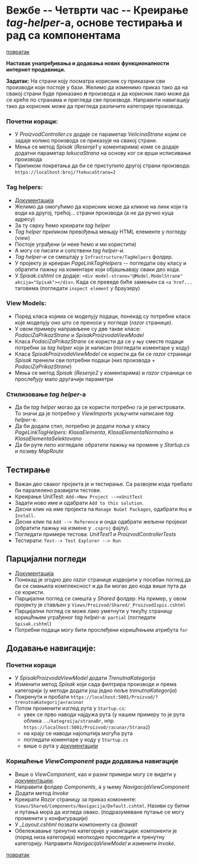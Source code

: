 # Вежбе -- Четврти час -- Креирање _tag-helper_-a, основе тестирања и рад са компонентама

[повратак](../../README.md)

**Наставак унапређивања и додавања нових функционалности интернет продавници.**

**Задатак:** На страни коју посматра корисник су приказани сви производи који постоје у бази. Желимо да изменимо приказ тако да на свакој страни буде приказано **_n_** производа и да корисник лако може да се креће по странама и прегледа све производе. Направити навигацију тако да корисник може да прегледа различите категорије производа.

### Почетни кораци:

- У _ProizvodController.cs_ додаје се параметар _VelicinaStrane_ којим се задаје колико производа се приказује на свакој страни.
- Мења се метод _Spisak_ (_Resenje1_ у коментарима) коме се додаје додатни параметар _tekucaStrana_ на основу ког се врши исписивање производа
- Приликом покретања да би се приступило другој страни производа: `https://localhost:broj/?tekucaStrana=2`

### Tag helpers:

- [Документација](https://docs.microsoft.com/en-us/aspnet/core/mvc/views/tag-helpers/authoring?view=aspnetcore-3.0)
- Желимо да омогућимо да корисник може да кликне на линк који га води ка другој, трећој... страни производа (а не да ручно куца адресу)
- За ту сврху ћемо креирати _tag helper_
- _Tag helper_ приликом превођења мењају HTML елементе у погледу (view)
- Постоје уграђени (и неке ћемо и ми користити)
- А могу се писати и сопствени _tag helper_-и. 
- _Tag helper_-и се смештају у `Infrastructure/TagHelpers` фолдер.
- У пројекту је креиран _PageLinkTagHelpers_ -- погледати ову класу и обратити пажњу на коментаре који објашњавају сваки део кода.
- У _Spisak.cshtml_ се додаје: `<div model-strane="@Model.ModelStrane" akcija="Spisak"></div>`. Када се преведе биће замењен са `<a href...` таговима (погледати `inspect element` у браузеру)

### View Models:

- Поред класа којима се моделују подаци, понекад су потребне класе које моделују оно што се преноси у погледе (_razor_ странице).
- У овом примеру направљене су две такве класе: _PodaciZaPrikazStrane_ и _SpisakProizvodaViewModel_
- Класа _PodaciZaPrikazStrane_ се користи да се у њу сместе подаци потребни за _tag helper_ који је написан (погледати коментаре у коду)
- Класа _SpisakProizvodaViewModel_ се користи да би се _razor_ страници _Spisak_ пренели сви потребни подаци (низ производа + _PodaciZaPrikazStrane_)
- Мења се метод _Spisak_ (_Resenje2_ у коментарима) и _razor_ страници се прослеђују мало другачији параметри

### Стилизовање _tag helper_-а
- Да би _tag helper_ могао да се користи потребно га је регистровати. То значи да је потребно у _ViewImports_ укључити написане _tag helper_-е.
- Да би додали стил, потребно је додати поља у класу _PageLinkTagHelpers_: _KlasaElementa_, _KlasaElementaNormalno_ и _KlasaElementaSelektovano_
- Да би руте лепо изгледале обратити пажњу на промене у _Startup.cs_ и позиву _MapRoute_


## Тестирање

- Важан део сваког пројекта је и тестирање. Са развојем кода требало би паралелено развијати тестове. 
- Креирање UnitTest: `Add->New Project -->xUnitTest`
- Задати ново име и одабрати `Add to this solution`.
- Десни клик на име пројекта па `Manage NuGet Packages`, одабрати `Moq` и `Install`.
- Десни клик па `Add --> Reference` и онда одабрати жељени пројекат (обратити пажњу на измене у `.csproj` фајлу).
- Погледати примере тестова: _UnitTest1_ и _ProizvodControllerTests_
- Тестирати: `Test--> Test Explorer --> Run`


## Парцијални погледи
- [Документација](https://docs.microsoft.com/en-us/aspnet/core/mvc/views/partial?view=aspnetcore-3.0)
- Понекад је згодно део _razor_ странице издвојити у посебан поглед да би се смањила комплексност и да би могао део кода више пута да се користи. 
- Парцијални поглед се смешта у _Shared_ фолдер. На пример, у овом пројекту је стављен у `Views/Proizvod/Shared/_ProizvodIspis.cshtml`
- Парцијални поглед се може лако уметнути у текућу страницу коришћњем уграђеног _tag helper_-а: `partial` (погледати `Spisak.cshtml`)
- Потребни подаци могу бити прослеђени коришћењем атрибута `for` 

## Додавање навигације:

### Почетни кораци

- У _SpisakProizvodaViewModel_ додати _TrenutnaKategorija_
- Изменити метод _Spisak_ који сада филтрира производе и према категорији (у методи додати још једно поље _trenutnaKategorija_)
- Покренути и пробати `https://localhost:5001/Proizvod/?trenutnaKategorija=racunar`
- Потом променити изглед рута у `Startup.cs`:
	- увек се прво наводи најдужа рута (у нашем примеру то је рута облика `../kategroija/stranaBr`, нпр. `https://localhost:5001/Proizvod/racunar/Strana2`)
	- на крају се наводи најопштија могућа рута
	- погледати коментаре у коду у `Startup.cs`
	- више о рута у [документацији](https://docs.microsoft.com/en-us/aspnet/core/fundamentals/routing?view=aspnetcore-3.0)

### Коришћење _ViewComponent_ ради додавања навигације

- Више о _ViewComponent_, као и разни примери могу се видети у [документацији](https://docs.microsoft.com/en-us/aspnet/core/mvc/views/view-components?view=aspnetcore-3.0).
- Направити фолдер _Components_, а у њему _NavigacijaViewComponent_
- Додати метод _Invoke_
- Креирати _Razor_ страницу за приказ комоненте: `Views/Shared/Components/Navigacija/Default.cshtml`. Називи су битни и путања мора да изгледа овако. (подразумеване путање се могу променити у конфигурацији)
- У _\_Layout.cshtml_ позвати компоненту са _@await_
- Обележавање тренутне категорије у навигацији: компоненти је (поред низа категорија) неопходно проследити и тренутну категорију. Направити _NavigacijaViewModel_ и изменити _Invoke_.

[повратак](../../README.md)